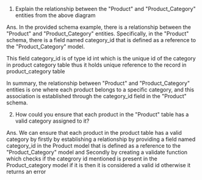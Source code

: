 1. Explain the relationship between the "Product" and "Product_Category" entities from the above diagram

Ans. In the provided schema example, there is a relationship between the "Product" and "Product_Category" entities. Specifically, in the "Product" schema, there is a field named category_id that is defined as a reference to the "Product_Category" model.

This field category_id is of type id int which is the unique id of the category in product category table thus it holds unique reference to the record in product_category table

In summary, the relationship between "Product" and "Product_Category" entities is one where each product belongs to a specific category, and this association is established through the category_id field in the "Product" schema.

2. How could you ensure that each product in the "Product" table has a valid category assigned to it?

Ans. We can ensure that each product in the product table has a valid category by firstly by establishing a relationship by providing a field named category_id in the Product model that is defined as a reference to the "Product_Category" model and Secondly by creating a validate function which checks if the categrory id mentioned is present in the Product_category model if it is then it is considered a valid id otherwise it returns an error
